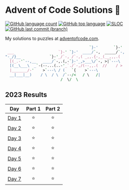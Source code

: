 # Advent of Code Solutions 🎄

<!-- [![Number of solved puzzles](https://img.shields.io/github/directory-file-count/sobition/AOC?extension=txt)](#) -->
<!-- API of my own Vercel deployment: https://adventofcode-badge-vert.vercel.app/api/ -->

[![GitHub language count](https://img.shields.io/github/languages/count/sobition/AOC)](#)
[![GitHub top language](https://img.shields.io/github/languages/top/sobition/AOC)](#)
[![SLOC](https://img.shields.io/tokei/lines/github/sobition/AOC?logo=codefactor&logoColor=lightgrey)](#)
[![GitHub last commit (branch)](https://img.shields.io/github/last-commit/sobition/AOC/master)](#)

My solutions to puzzles at [adventofcode.com](https://adventofcode.com/2024).

```perl
                                      `}-'       `}-'
 ___                    `}-' `}-'  ____/`-,  _____/`-,
"-_/}__             `}-'_/`-, /`-,( _,,.{-,_(__,,,.(
  [(_.-'`--,__   ____/`-,.(,-`}-'_,>___\/`-, >|`---\
  [(__\___\  _`-(--...(..-'_`./`-,/(--,,.(  //    / >
  |_______/-'    >`---\ / (   `{    >`---\
  __|___|__)    / \  / \  /`--/<   / \   /|
                         /  \/  \
```

## 2023 Results

|                     Day                      | Part 1 | Part 2 |
| :------------------------------------------: | :----: | :----: |
| [Day 1](https://adventofcode.com/2023/day/1) |   ⭐   |   ⭐   |
| [Day 2](https://adventofcode.com/2023/day/2) |   ⭐   |   ⭐   |
| [Day 3](https://adventofcode.com/2023/day/3) |   ⭐   |   ⭐   |
| [Day 4](https://adventofcode.com/2023/day/4) |   ⭐   |   ⭐   |
| [Day 5](https://adventofcode.com/2023/day/5) |   ⭐   |   ⭐   |
| [Day 6](https://adventofcode.com/2023/day/6) |   ⭐   |   ⭐   |
| [Day 7](https://adventofcode.com/2023/day/7) |   ⭐   |   ⭐   |
